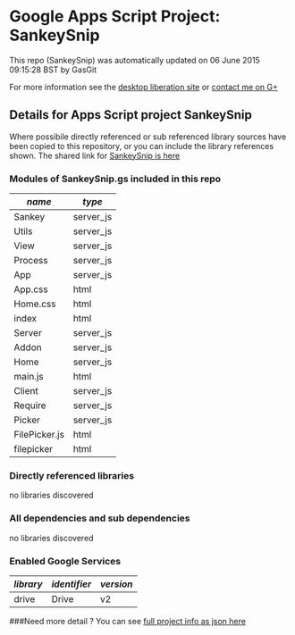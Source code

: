 # Google Apps Script Project: SankeySnip
This repo (SankeySnip) was automatically updated on 06 June 2015 09:15:28 BST by GasGit

For more information see the [desktop liberation site](http://ramblings.mcpher.com/Home/excelquirks/drivesdk/gettinggithubready "desktop liberation") or [contact me on G+](https://plus.google.com/+BruceMcpherson "Bruce McPherson - GDE")
## Details for Apps Script project SankeySnip
Where possibile directly referenced or sub referenced library sources have been copied to this repository, or you can include the library references shown. 
The shared link for [SankeySnip is here](https://script.google.com/d/1-a_HFFFKTuDSYWgSQ5mAJQ4VQ7oQo1OM06oHBn_mGATt5KAajwIULzFd/edit?usp=sharing "open in the GAS IDE")

### Modules of SankeySnip.gs included in this repo
*name*|*type*
--- | --- 
Sankey| server_js
Utils| server_js
View| server_js
Process| server_js
App| server_js
App.css| html
Home.css| html
index| html
Server| server_js
Addon| server_js
Home| server_js
main.js| html
Client| server_js
Require| server_js
Picker| server_js
FilePicker.js| html
filepicker| html
### Directly referenced libraries
no libraries discovered
### All dependencies and sub dependencies
no libraries discovered
### Enabled Google Services
*library*|*identifier*|*version*
--- | --- | --- 
drive| Drive|v2
###Need more detail ?
You can see [full project info as json here](info.json)
